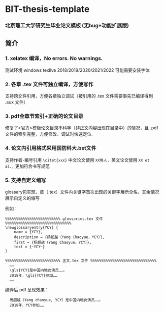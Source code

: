 # BIT-thesis-template
### 北京理工大学研究生毕业论文模板 (无bug+功能扩展版)


## 简介
### 1. xelatex 编译，No errors. No warnings.

测试环境 windows texlive 2018/2019/2020/2021/2022
可能需要安装字体

### 2. 各章 .tex 文件可独立编译，方便写作

支持跨文件引用，方便各章独立调试（被引用的 .tex 文件需要事先已编译得到 .aux 文件）

### 3. pdf全章节索引+正确的论文目录

修复了<官方>模板论文目录不科学（非正文内容出现在目录中）的情况，且 .pdf 文件的索引完整，方便修改、调试时快速定位.

### 4. 论文内引用格式采用国防科大.bst文件

支持作者-编号引用 ```\citet{xxx}``` 中文论文使用 ```XX等人```，英文论文使用 ```XX et al.,``` 更加符合书写规范

### 5. 支持自定义缩写

glossary包实现，章（.tex）文件内关键字首次出现的关键字展示全名，其余情况展示自定义的缩写

例如：
```
%%%%%%%%%%%%%%%%%%%%%%%%% glossaries.tex 文件 %%%%%%%%%%%%%%%%%%%%%%%%%%%%%%
\newglossaryentry{YCY} {
    name = {YCY},
    description = {杨超越（Yang Chaoyue，YCY）},
    first = {杨超越（Yang Chaoyue，YCY）},
    text = {~YCY~} 
}

%%%%%%%%%%%%%%%%%%%%%%%%% 正文.tex 文件 %%%%%%%%%%%%%%%%%%%%%%%%%%%%%%
  ……
  \gls{YCY}是中国内地女演员……。
  2018年，\gls{YCY}参加……
  ……
```

编译后 pdf 呈现效果：
```
  杨超越（Yang chaoyue, YCY）是中国内地女演员……。
  2018年，YCY参加……
```

